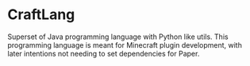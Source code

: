 # CraftLang
Superset of Java programming language with Python like utils. This programming language is meant for Minecraft plugin development, with later intentions not needing to set dependencies for Paper.
